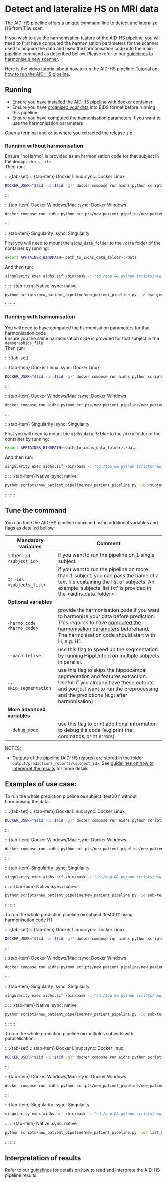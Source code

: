 # Detect and lateralize HS on MRI data

The AID-HS pipeline offers a unique command line to detect and lateralize HS from T1w scan. 

If you wish to use the harmonisation feature of the AID-HS pipeline, you will need to first have computed the harmonisation parameters for the scanner used to acquire the data and used the harmonisation code into the main pipeline command as described bellow. Please refer to our [guidelines to harmonise a new scanner](https://aid-hs.readthedocs.io/en/latest/harmonisation.html). 

Here is the video tutorial about how to run the AID-HS pipeline: [Tutorial on how to run the AID-HS pipeline](https://www.youtube.com/watch?v=VBOdEFMNd2o&t=60s&ab_channel=MELDproject).

## Running

- Ensure you have installed the AID-HS pipeline with [docker container](https://aid-hs.readthedocs.io/en/latest/install_docker.html)
- Ensure you have [organised your data](https://aid-hs.readthedocs.io/en/latest/prepare_data.html) into BIDS format before running this pipeline
- Ensure you have [computed the harmonisation parameters](https://aid-hs.readthedocs.io/en/latest/harmonisation.html) if you want to use the harmonisation parameters 

Open a terminal and `cd` to where you extracted the release zip.

### Running without harmonisation

Ensure "noHarmo" is provided as an harmonisation code for that subject in the `demographics_file` \
Then run:

::::{tab-set}
:::{tab-item} Docker Linux
:sync: Docker Linux

```bash
DOCKER_USER="$(id -u):$(id -g)" docker compose run aidhs python scripts/new_patient_pipeline/new_patient_pipeline.py -id <subject_id> -demos <demographic_file>
```
:::

:::{tab-item} Docker Windows/Mac
:sync: Docker Windows

```bash
docker compose run aidhs python scripts/new_patient_pipeline/new_patient_pipeline.py -id <subject_id> -demos <demographic_file>
```
:::

:::{tab-item} Singularity
:sync: Singularity

First you will need to mount the `aidhs_data_folder` to the `/data` folder of the container by running:
```bash
export APPTAINER_BINDPATH=<path_to_aidhs_data_folder>:/data
```
And then run:
```bash
singularity exec aidhs.sif /bin/bash -c "cd /app && python scripts/new_patient_pipeline/new_patient_pipeline.py -id <subject_id> -demos <demographic_file>"
```

:::
:::{tab-item} Native
:sync: native

```bash
python scripts/new_patient_pipeline/new_patient_pipeline.py -id <subject_id> -demos <demographic_file>
```

:::
::::


### Running with harmonisation
You will need to have computed the harmonisation parameters for that harmonisation code \
Ensure you the same harmonisation code is provided for that subject in the `demographics_file` \
Then run: 

::::{tab-set}

:::{tab-item} Docker Linux
:sync: Docker Linux
```bash
DOCKER_USER="$(id -u):$(id -g)" docker compose run aidhs python scripts/new_patient_pipeline/new_patient_pipeline.py -id <subject_id> -demos <demographic_file> -harmo_code <harmonisation_code>
```
:::

:::{tab-item} Docker Windows/Mac
:sync: Docker Windows
```bash
docker compose run aidhs python scripts/new_patient_pipeline/new_patient_pipeline.py -id <subject_id> -demos <demographic_file> -harmo_code <harmonisation_code>
```
:::

:::{tab-item} Singularity
:sync: Singularity

First you will need to mount the `aidhs_data_folder` to the `/data` folder of the container by running:
```bash
export APPTAINER_BINDPATH=<path_to_aidhs_data_folder>:/data
```
And then run:
```bash
singularity exec aidhs.sif /bin/bash -c "cd /app && python scripts/new_patient_pipeline/new_patient_pipeline.py -id <subject_id> -demos <demographic_file> -harmo_code <harmonisation_code>"
```

:::
:::{tab-item} Native
:sync: native

```bash
python scripts/new_patient_pipeline/new_patient_pipeline.py -id <subject_id> -demos <demographic_file> -harmo_code <harmonisation_code>
```

:::
::::

## Tune the command

You can tune the AID-HS pipeline command using additional variables and flags as detailed bellow:

| **Mandatory variables**         |  Comment | 
|-------|---|
|either ```-id <subject_id>```  |  if you want to run the pipeline on 1 single subject.|  
|or ```-ids <subjects_list>``` |  if you want to run the pipeline on more than 1 subject, you can pass the name of a text file containing the list of subjects. An example 'subjects_list.txt' is provided in the <aidhs_data_folder>. | 
| **Optional variables** |
| ```-harmo_code <harmo_code>```  | provide the harmonisation code if you want to harmonise your data before prediction. This requires to have [computed the harmonisation parameters](https://aid-hs.readthedocs.io/en/latest/harmonisation.html) beforehand. The harmonisation code should start with H, e.g. H1. | 
|```--parallelise``` | use this flag to speed up the segmentation by running HippUnfold on multiple subjects in parallel. |
|```--skip_segmentation``` | use this flag to skips the hippocampal segmentation and features extraction. Usefull if you already have these outputs and you just want to run the preprocessing and the predictions (e.g: after harmonisation) |
|**More advanced variables** | 
|```--debug_mode``` | use this flag to print additional information to debug the code (e.g print the commands, print errors) |


NOTES: 
- Outputs of the pipeline (AID-HS reports) are stored in the folder ```output/predictions_reports/<subject_id>```. See [guidelines on how to interepret the results]() for more details.

## Examples of use case: 

To run the whole prediction pipeline on subject 'test001' without harmonising the data:

::::{tab-set}
:::{tab-item} Docker Linux
:sync: Docker Linux

```bash
DOCKER_USER="$(id -u):$(id -g)" docker compose run aidhs python scripts/new_patient_pipeline/new_patient_pipeline.py -id sub-test001
```
:::

:::{tab-item} Docker Windows/Mac
:sync: Docker Windows

```bash
docker compose run aidhs python scripts/new_patient_pipeline/new_patient_pipeline.py -id sub-test001
```
:::

:::{tab-item} Singularity
:sync: Singularity

```bash
singularity exec aidhs.sif /bin/bash -c "cd /app && python scripts/new_patient_pipeline/new_patient_pipeline.py -id sub-test001"
```

:::
:::{tab-item} Native
:sync: native

```bash
python scripts/new_patient_pipeline/new_patient_pipeline.py -id sub-test001
```

:::
::::

To run the whole prediction pipeline on subject 'test001' using harmonisation code H1:

::::{tab-set}
:::{tab-item} Docker Linux
:sync: Docker Linux

```bash
DOCKER_USER="$(id -u):$(id -g)" docker compose run aidhs python scripts/new_patient_pipeline/new_patient_pipeline.py -id sub-test001 -harmo_code H1
```
:::

:::{tab-item} Docker Windows/Mac
:sync: Docker Windows

```bash
docker compose run aidhs python scripts/new_patient_pipeline/new_patient_pipeline.py -id sub-test001 -harmo_code H1
```
:::

:::{tab-item} Singularity
:sync: Singularity

```bash
singularity exec aidhs.sif /bin/bash -c "cd /app && python scripts/new_patient_pipeline/new_patient_pipeline.py -id sub-test001 -harmo_code H1"
```
:::
:::{tab-item} Native
:sync: native

```bash
python scripts/new_patient_pipeline/new_patient_pipeline.py -id sub-test001 -harmo_code H1
```

:::
::::

To run the whole prediction pipeline on multiples subjects with parallelisation:

::::{tab-set}
:::{tab-item} Docker Linux
:sync: Docker linux
```bash
DOCKER_USER="$(id -u):$(id -g)" docker compose run aidhs python scripts/new_patient_pipeline/new_patient_pipeline.py -ids list_subjects.txt --parallelise
```
:::

:::{tab-item} Docker Windows/Mac
:sync: Docker Windows
```bash
docker compose run aidhs python scripts/new_patient_pipeline/new_patient_pipeline.py -ids list_subjects.txt --parallelise
```
:::

:::{tab-item} Singularity
:sync: Singularity

```bash
singularity exec aidhs.sif /bin/bash -c "cd /app && python scripts/new_patient_pipeline/new_patient_pipeline.py -ids list_subjects.txt --parallelise"
```

:::
:::{tab-item} Native
:sync: native

```bash
python scripts/new_patient_pipeline/new_patient_pipeline.py -ids list_subjects.txt --parallelise
```

:::
::::

## Interpretation of results

Refer to our [guidelines](https://aid-hs.readthedocs.io/en/latest/interpret_results.html) for details on how to read and interprete the AID-HS pipeline results

